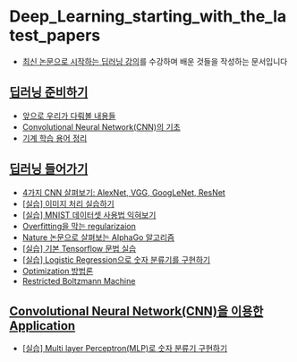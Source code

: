 # Deep_Learning_starting_with_the_latest_papers


- [최신 논문으로 시작하는 딥러닝 강의](http://www.edwith.org/deeplearningchoi/)를 수강하며 배운 것들을 작성하는 문서입니다

## [딥러닝 준비하기](https://github.com/zzsza/Deep_Learning_starting_with_the_latest_papers/tree/master/Lecture_Note/01.%20Ready%20to%20DL)
- [앞으로 우리가 다뤄볼 내용들](https://github.com/zzsza/Deep_Learning_starting_with_the_latest_papers/blob/master/Lecture_Note/01.%20Ready%20to%20DL/01.%20Intro.md)
- [Convolutional Neural Network(CNN)의 기초](https://github.com/zzsza/Deep_Learning_starting_with_the_latest_papers/blob/master/Lecture_Note/01.%20Ready%20to%20DL/02.%20CNN.md) 
- [기계 학습 용어 정리](https://github.com/zzsza/Deep_Learning_starting_with_the_latest_papers/blob/master/Lecture_Note/01.%20Ready%20to%20DL/04.%20ML_Terminology.md)

## [딥러닝 들어가기](https://github.com/zzsza/Deep_Learning_starting_with_the_latest_papers/tree/master/Lecture_Note/02.%20DL%20Intro)
- [4가지 CNN 살펴보기: AlexNet, VGG, GoogLeNet, ResNet](https://github.com/zzsza/Deep_Learning_starting_with_the_latest_papers/blob/master/Lecture_Note/02.%20DL%20Intro/01.%20CNN(AlexNet%2CVGG%2CGoogleNet%2CResNet).md)
- [[실습] 이미지 처리 실습하기](https://github.com/zzsza/Deep_Learning_starting_with_the_latest_papers/blob/master/Lecture_Note/02.%20DL%20Intro/02.%20Image%20processing.ipynb)
- [[실습] MNIST 데이터셋 사용법 익혀보기](https://github.com/zzsza/Deep_Learning_starting_with_the_latest_papers/blob/master/Lecture_Note/02.%20DL%20Intro/03.%20How%20to%20use%20MNIST.ipynb)
- [Overfitting을 막는 regularizaion](https://github.com/zzsza/Deep_Learning_starting_with_the_latest_papers/blob/master/Lecture_Note/02.%20DL%20Intro/04.%20Regularization.md)
- [Nature 논문으로 살펴보는 AlphaGo 알고리즘](https://github.com/zzsza/Deep_Learning_starting_with_the_latest_papers/blob/master/Lecture_Note/02.%20DL%20Intro/05.%20AlphaGo%20Algorithm.md)
- [[실습] 기본 Tensorflow 문법 실습](https://github.com/zzsza/Deep_Learning_starting_with_the_latest_papers/blob/master/Lecture_Note/02.%20DL%20Intro/06.%20tensorflow%20basic.ipynb)
- [[실습] Logistic Regression으로 숫자 분류기를 구현하기](https://github.com/zzsza/Deep_Learning_starting_with_the_latest_papers/blob/master/Lecture_Note/02.%20DL%20Intro/07.%20Logistic%20Regression.ipynb)
- [Optimization 방법론](https://github.com/zzsza/Deep_Learning_starting_with_the_latest_papers/blob/master/Lecture_Note/02.%20DL%20Intro/08.%20Optimization.md)
- [Restricted Boltzmann Machine](https://github.com/zzsza/Deep_Learning_starting_with_the_latest_papers/blob/master/Lecture_Note/02.%20DL%20Intro/09.%20Retricted%20Boltzmann%20Machine.md)


## [Convolutional Neural Network(CNN)을 이용한 Application](https://github.com/zzsza/Deep_Learning_starting_with_the_latest_papers/tree/master/Lecture_Note/03.%20CNN%20Application)
- [[실습] Multi layer Perceptron(MLP)로 숫자 분류기 구현하기](https://github.com/zzsza/Deep_Learning_starting_with_the_latest_papers/blob/master/Lecture_Note/03.%20CNN%20Application/01.%20Numeric%20classifier%20using%20Multilayer%20Perceptron(MLP)%20.ipynb)
